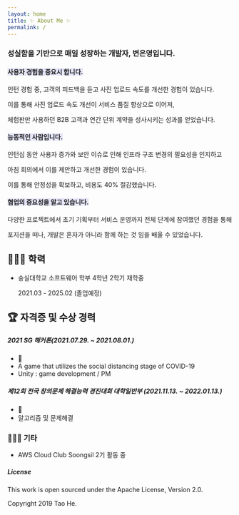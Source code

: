 ```yaml
---
layout: home
title: ✨ About Me ✨
permalink: /
---
```



### 성실함을 기반으로 매일 성장하는 개발자, 변은영입니다.

#### <span style="background-color:#E6E6FA">사용자 경험을 중요시 합니다.</span>

인턴 경험 중, 고객의 피드백을 듣고 사진 업로드 속도를 개선한 경험이 있습니다.

이를 통해 사진 업로드 속도 개선이 서비스 품질 향상으로 이어져, 

체험판만 사용하던 B2B 고객과 연간 단위 계약을 성사시키는 성과를 얻었습니다.

#### <span style="background-color:#E6E6FA">능동적인 사람입니다.</span>

인턴십 동안 사용자 증가와 보안 이슈로 인해 인프라 구조 변경의 필요성을 인지하고 

아침 회의에서 이를 제안하고 개선한 경험이 있습니다.

이를 통해 안정성을 확보하고, 비용도 40% 절감했습니다.

#### <span style="background-color:#E6E6FA"> 협업의 중요성을 알고 있습니다. </span>

다양한 프로젝트에서 초기 기획부터 서비스 운영까지 전체 단계에 참여했던 경험을 통해 

포지션을 떠나, 개발은 혼자가 아니라 함께 하는 것 임을 배울 수 있었습니다.

## 👩🏻‍🎓 학력
- 숭실대학교 소프트웨어 학부 4학년 2학기 재학중

    2021.03 - 2025.02 (졸업예정)

## 🏆 자격증 및 수상 경력
##### 2021 SG 해커톤(2021.07.29. ~ 2021.08.01.)

- 🥉
- A game that utilizes the social distancing stage of COVID-19
- Unity : game development / PM


##### 제12회 전국 창의문제 해결능력 경진대회 대학일반부 (2021.11.13. ~ 2022.01.13.)

- 🥉
- 알고리즘 및 문제해결

### 👩🏻‍💻 기타
- AWS Cloud Club Soongsil 2기 활동 중





  


  
##### License

This work is open sourced under the Apache License, Version 2.0.

Copyright 2019 Tao He.

[1]: https://pages.github.com
[2]: https://pages.github.com/themes
[3]: https://github.com/sighingnow/jekyll-gitbook/fork
[4]: https://github.com/allejo/jekyll-toc
[5]: https://github.com/gitbook-plugins/gitbook-plugin-search-pro
[6]: https://github.com/rouge-ruby/rouge/tree/master/lib/rouge/themes
[7]: https://analytics.google.com/analytics/web/
[8]: https://www.cnzz.com/
[9]: https://docs.microsoft.com/en-us/azure/azure-monitor/app/app-insights-overview
[10]: https://github.com/sighingnow/jekyll-gitbook/blob/master/gitbook/custom.css
[11]: https://discordjs.guide/popular-topics/canvas.html#setting-up-napi-rs-canvas
[12]: https://rubygems.org/gems/jekyll-remote-theme
[13]: https://docs.github.com/en/pages/setting-up-a-github-pages-site-with-jekyll/adding-a-theme-to-your-github-pages-site-using-jekyll
[14]: https://github.com/sighingnow/jekyll-gitbook/blob/master/_config.yml
[15]: https://jekyllrb.com/docs/collections/
